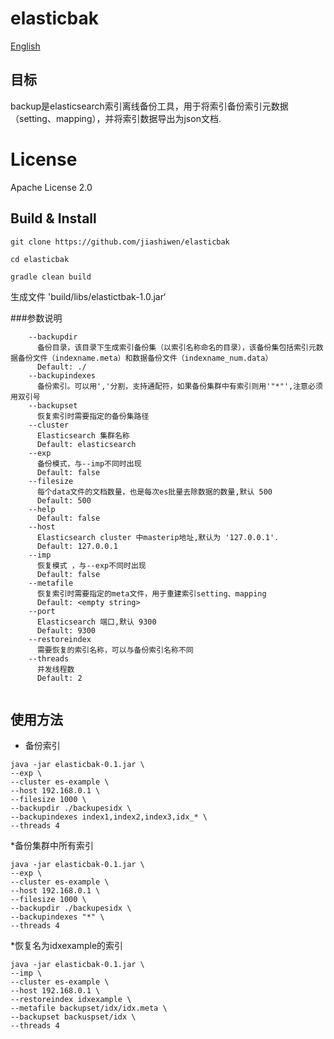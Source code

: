 # elasticbak

[English](README.md)

## 目标

backup是elasticsearch索引离线备份工具，用于将索引备份索引元数据（setting、mapping），并将索引数据导出为json文档.

# License

Apache License 2.0


## Build & Install


```
git clone https://github.com/jiashiwen/elasticbak 
```

```
cd elasticbak
```

```
gradle clean build
```

生成文件 'build/libs/elastictbak-1.0.jar‘

###参数说明
```
    --backupdir
      备份目录，该目录下生成索引备份集（以索引名称命名的目录），该备份集包括索引元数据备份文件（indexname.meta）和数据备份文件（indexname_num.data） 
      Default: ./
    --backupindexes
      备份索引。可以用','分割，支持通配符，如果备份集群中有索引则用'"*"',注意必须用双引号
    --backupset
      恢复索引时需要指定的备份集路径 
    --cluster
      Elasticsearch 集群名称
      Default: elasticsearch
    --exp
      备份模式，与--imp不同时出现
      Default: false
    --filesize
      每个data文件的文档数量，也是每次es批量去除数据的数量,默认 500 
      Default: 500
    --help
      Default: false
    --host
      Elasticsearch cluster 中masterip地址,默认为 '127.0.0.1'. 
      Default: 127.0.0.1
    --imp
      恢复模式 ，与--exp不同时出现
      Default: false
    --metafile
      恢复索引时需要指定的meta文件，用于重建索引setting、mapping
      Default: <empty string>
    --port
      Elasticsearch 端口,默认 9300 
      Default: 9300
    --restoreindex
      需要恢复的索引名称，可以与备份索引名称不同 
    --threads
      并发线程数
      Default: 2
  

```

## 使用方法

* 备份索引
```
java -jar elasticbak-0.1.jar \
--exp \
--cluster es-example \
--host 192.168.0.1 \
--filesize 1000 \
--backupdir ./backupesidx \
--backupindexes index1,index2,index3,idx_* \
--threads 4
```
*备份集群中所有索引
```
java -jar elasticbak-0.1.jar \
--exp \
--cluster es-example \
--host 192.168.0.1 \
--filesize 1000 \
--backupdir ./backupesidx \
--backupindexes "*" \
--threads 4
```
*恢复名为idxexample的索引
```
java -jar elasticbak-0.1.jar \
--imp \
--cluster es-example \
--host 192.168.0.1 \
--restoreindex idxexample \
--metafile backupset/idx/idx.meta \
--backupset backuspset/idx \
--threads 4
```